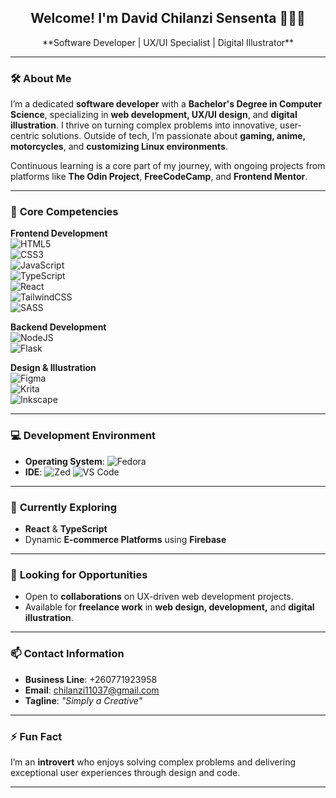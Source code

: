 <h2 align="center">Welcome! I'm David Chilanzi Sensenta 👨‍💻🎨</h2>  

<p align="center">
**Software Developer | UX/UI Specialist | Digital Illustrator**  
</p>

---

### 🛠️ **About Me**  
I’m a dedicated **software developer** with a **Bachelor's Degree in Computer Science**, specializing in **web development, UX/UI design**, and **digital illustration**. I thrive on turning complex problems into innovative, user-centric solutions. Outside of tech, I’m passionate about **gaming, anime, motorcycles**, and **customizing Linux environments**.  

Continuous learning is a core part of my journey, with ongoing projects from platforms like **The Odin Project**, **FreeCodeCamp**, and **Frontend Mentor**.  

---

### 💼 **Core Competencies**  
**Frontend Development**  
![HTML5](https://img.shields.io/badge/html5-%23E34F26.svg?style=for-the-badge&logo=html5&logoColor=white)  
![CSS3](https://img.shields.io/badge/css3-%231572B6.svg?style=for-the-badge&logo=css3&logoColor=white)  
![JavaScript](https://img.shields.io/badge/javascript-%23323330.svg?style=for-the-badge&logo=javascript&logoColor=%23F7DF1E)  
![TypeScript](https://img.shields.io/badge/typescript-%23007ACC.svg?style=for-the-badge&logo=typescript&logoColor=white)  
![React](https://img.shields.io/badge/react-%2320232a.svg?style=for-the-badge&logo=react&logoColor=%2361DAFB)  
![TailwindCSS](https://img.shields.io/badge/tailwindcss-%2338B2AC.svg?style=for-the-badge&logo=tailwind-css&logoColor=white)  
![SASS](https://img.shields.io/badge/SASS-hotpink.svg?style=for-the-badge&logo=SASS&logoColor=white)  

**Backend Development**  
![NodeJS](https://img.shields.io/badge/node.js-6DA55F?style=for-the-badge&logo=node.js&logoColor=white)  
![Flask](https://img.shields.io/badge/flask-%23000.svg?style=for-the-badge&logo=flask&logoColor=white)  

**Design & Illustration**  
![Figma](https://img.shields.io/badge/Figma-%23F24E1E.svg?style=for-the-badge&logo=figma&logoColor=white)  
![Krita](https://img.shields.io/badge/Krita-203759?style=for-the-badge&logo=krita&logoColor=EEF37B)  
![Inkscape](https://img.shields.io/badge/Inkscape-e0e0e0?style=for-the-badge&logo=inkscape&logoColor=080A13)  

---

### 💻 **Development Environment**  
- **Operating System**: ![Fedora](https://img.shields.io/badge/Fedora-294172?style=for-the-badge&logo=fedora&logoColor=white)  
- **IDE**: ![Zed](https://img.shields.io/badge/Zed-1B1B1F?style=for-the-badge&logo=zed&logoColor=white) ![VS Code](https://img.shields.io/badge/Visual%20Studio%20Code-0078d7.svg?style=for-the-badge&logo=visual-studio-code&logoColor=white)  

---

### 🌱 **Currently Exploring**  
- **React** & **TypeScript**  
- Dynamic **E-commerce Platforms** using **Firebase**  

---

### 🤝 **Looking for Opportunities**  
- Open to **collaborations** on UX-driven web development projects.  
- Available for **freelance work** in **web design, development,** and **digital illustration**.

---

### 📫 **Contact Information**  
- **Business Line**: +260771923958  
- **Email**: chilanzi11037@gmail.com  
- **Tagline**: *"Simply a Creative"*  

---

### ⚡ **Fun Fact**  
I’m an **introvert** who enjoys solving complex problems and delivering exceptional user experiences through design and code.  

---
